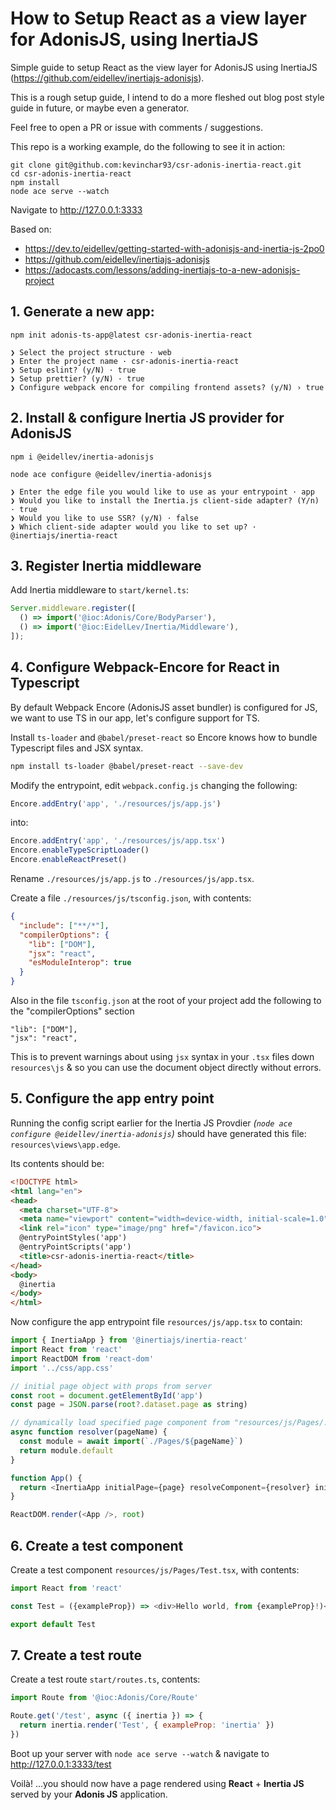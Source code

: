 # How to Setup React as a view layer for AdonisJS, using InertiaJS

Simple guide to setup React as the view layer for AdonisJS using InertiaJS (https://github.com/eidellev/inertiajs-adonisjs).

This is a rough setup guide, I intend to do a more fleshed out blog post style guide in future, or maybe even a generator.

Feel free to open a PR or issue with comments / suggestions.

This repo is a working example, do the following to see it in action:
```
git clone git@github.com:kevinchar93/csr-adonis-inertia-react.git
cd csr-adonis-inertia-react
npm install
node ace serve --watch
```
Navigate to http://127.0.0.1:3333 

Based on:
- https://dev.to/eidellev/getting-started-with-adonisjs-and-inertia-js-2po0
- https://github.com/eidellev/inertiajs-adonisjs
- https://adocasts.com/lessons/adding-inertiajs-to-a-new-adonisjs-project

## 1. Generate a new app:

```
npm init adonis-ts-app@latest csr-adonis-inertia-react

❯ Select the project structure · web
❯ Enter the project name · csr-adonis-inertia-react
❯ Setup eslint? (y/N) · true
❯ Setup prettier? (y/N) · true
❯ Configure webpack encore for compiling frontend assets? (y/N) › true
```

## 2. Install & configure Inertia JS provider for AdonisJS

```
npm i @eidellev/inertia-adonisjs

node ace configure @eidellev/inertia-adonisjs

❯ Enter the edge file you would like to use as your entrypoint · app
❯ Would you like to install the Inertia.js client-side adapter? (Y/n) · true
❯ Would you like to use SSR? (y/N) · false
❯ Which client-side adapter would you like to set up? · @inertiajs/inertia-react
```

## 3. Register Inertia middleware

Add Inertia middleware to `start/kernel.ts`:
<!-- what does kernel.ts in AdonisJS do? -->

```javascript
Server.middleware.register([
  () => import('@ioc:Adonis/Core/BodyParser'),
  () => import('@ioc:EidelLev/Inertia/Middleware'),
]);
```
<!-- can you summarise what the Inertia middleware from EidelLev does, can we link to the source and explain? -->
## 4. Configure Webpack-Encore for React in Typescript 

By default Webpack Encore (AdonisJS asset bundler) is configured for JS,  we want to use TS in our app, let's configure support for TS.

Install `ts-loader` and `@babel/preset-react` so Encore knows how to bundle Typescript files and JSX syntax.
```bash
npm install ts-loader @babel/preset-react --save-dev
```
<!-- what does the TS loader do & what does preset-react do, can we link to more detailed explainer -->

Modify the entrypoint, edit `webpack.config.js` changing the following:
```javascript
Encore.addEntry('app', './resources/js/app.js')
```
<!-- what is an entry point & why do we need one for app.js? -->

into:
```javascript
Encore.addEntry('app', './resources/js/app.tsx')
Encore.enableTypeScriptLoader()
Encore.enableReactPreset()
```
<!-- what does each of these Encore methods setup? break it down in detail -->

Rename `./resources/js/app.js` to `./resources/js/app.tsx`.

Create a file `./resources/js/tsconfig.json`, with contents:
```json
{
  "include": ["**/*"],
  "compilerOptions": {
    "lib": ["DOM"],
    "jsx": "react",
    "esModuleInterop": true
  }
}
```

Also in the file `tsconfig.json` at the root of your project add the following to the "compilerOptions" section
```
"lib": ["DOM"],
"jsx": "react",
```

This is to prevent warnings about using `jsx` syntax in your `.tsx` files down `resources\js` & so you can use the document object directly without errors.

## 5. Configure the app entry point

Running the config script earlier for the Inertia JS Provdier _(`node ace configure @eidellev/inertia-adonisjs`)_ should have generated this file: `resources\views\app.edge`.

Its contents should be:
```html
<!DOCTYPE html>
<html lang="en">
<head>
  <meta charset="UTF-8">
  <meta name="viewport" content="width=device-width, initial-scale=1.0">
  <link rel="icon" type="image/png" href="/favicon.ico">
  @entryPointStyles('app')
  @entryPointScripts('app')
  <title>csr-adonis-inertia-react</title>
</head>
<body>
  @inertia
</body>
</html>
```

Now configure the app entrypoint file `resources/js/app.tsx` to contain:
```javascript
import { InertiaApp } from '@inertiajs/inertia-react'
import React from 'react'
import ReactDOM from 'react-dom'
import '../css/app.css'

// initial page object with props from server
const root = document.getElementById('app')
const page = JSON.parse(root?.dataset.page as string)

// dynamically load specified page component from "resources/js/Pages/." dir
async function resolver(pageName) {
  const module = await import(`./Pages/${pageName}`)
  return module.default
}

function App() {
  return <InertiaApp initialPage={page} resolveComponent={resolver} initialComponent={''} />
}

ReactDOM.render(<App />, root)
```

## 6. Create a test component

Create a test component `resources/js/Pages/Test.tsx`, with contents:
```javascript
import React from 'react'

const Test = ({exampleProp}) => <div>Hello world, from {exampleProp}!)</div>

export default Test
```


## 7. Create a test route
<!-- ## 7. Create a test route -->


Create a test route `start/routes.ts`, contents:
```javascript
import Route from '@ioc:Adonis/Core/Route'

Route.get('/test', async ({ inertia }) => {
  return inertia.render('Test', { exampleProp: 'inertia' })
}) 
```

Boot up your server with `node ace serve --watch` & navigate to http://127.0.0.1:3333/test

Voilà! ...you should now have a page rendered using **React** + **Inertia JS** served by your **Adonis JS** application.
